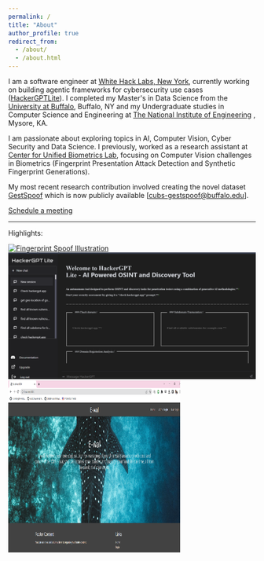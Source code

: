 ```yaml
---
permalink: /
title: "About"
author_profile: true
redirect_from: 
  - /about/
  - /about.html
---
```

I am a software engineer at [White Hack Labs, New York](https://whitehacklabs.com/), currently working on building agentic frameworks for cybersecurity use cases ([HackerGPTLite](https://hackergpt.app/auth/login)). I completed my Master's in Data Science from the [University at Buffalo](https://www.buffalo.edu/), Buffalo, NY and my Undergraduate studies in Computer Science and Engineering at [The National Institute of Engineering](https://nie.ac.in/) , Mysore, KA.

I am passionate about exploring topics in AI, Computer Vision, Cyber Security and Data Science. I previously, worked as a research assistant at [Center for Unified Biometrics Lab](https://www.buffalo.edu/cubs.html), focusing on Computer Vision challenges in Biometrics (Fingerprint Presentation Attack Detection and Synthetic Fingerprint Generations).

My most recent research contribution involved creating the novel dataset [GestSpoof](https://www.buffalo.edu/cubs/research/datasets/gestspoof-dataset.html) which is now publicly available [cubs-gestspoof@buffalo.edu].  

[Schedule a meeting](https://calendly.com/shreeramgs/video-interview)

---
Highlights:

<a href="/publication/gestspoof" rel="permalink">
    <img src="/images/GestSpoof_Dataset_Final_Poster_page-0001.jpg" 
         alt="Fingerprint Spoof Illustration" 
         style="width: 350px; height: 350px; object-fit: cover;">
</a>
<a href="http://hackergpt.app/auth/login">
    <img src="/images/hackerGPT_landingpage.png" 
         alt="HackerGPT Landing Page">
</a>
<a href="https://github.com/shreeramgs/E-wal" rel="permalink">
    <img src="/images/Ewal.png" 
         alt="Ewal" 
         style="width: 350px; height: 350px;">
</a>




